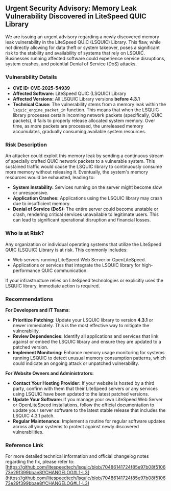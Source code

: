 ## Urgent Security Advisory: Memory Leak Vulnerability Discovered in LiteSpeed QUIC Library

We are issuing an urgent advisory regarding a newly discovered memory leak vulnerability in the LiteSpeed QUIC (LSQUIC) Library. This flaw, while not directly allowing for data theft or system takeover, poses a significant risk to the stability and availability of systems that rely on LSQUIC. Businesses running affected software could experience service disruptions, system crashes, and potential Denial of Service (DoS) attacks.

### Vulnerability Details

*   **CVE ID:** **CVE-2025-54939**
*   **Affected Software:** LiteSpeed QUIC (LSQUIC) Library
*   **Affected Versions:** All LSQUIC Library versions **before 4.3.1**
*   **Technical Cause:** The vulnerability stems from a memory leak within the `lsquic_engine_packet_in` function. This means that when the LSQUIC library processes certain incoming network packets (specifically, QUIC packets), it fails to properly release allocated system memory. Over time, as more packets are processed, the unreleased memory accumulates, gradually consuming available system resources.

### Risk Description

An attacker could exploit this memory leak by sending a continuous stream of specially crafted QUIC network packets to a vulnerable system. This sustained traffic would cause the LSQUIC library to continuously consume more memory without releasing it. Eventually, the system's memory resources would be exhausted, leading to:

*   **System Instability:** Services running on the server might become slow or unresponsive.
*   **Application Crashes:** Applications using the LSQUIC library may crash due to insufficient memory.
*   **Denial of Service (DoS):** The entire server could become unstable or crash, rendering critical services unavailable to legitimate users. This can lead to significant operational disruption and financial losses.

### Who is at Risk?

Any organization or individual operating systems that utilize the LiteSpeed QUIC (LSQUIC) Library is at risk. This commonly includes:

*   Web servers running LiteSpeed Web Server or OpenLiteSpeed.
*   Applications or services that integrate the LSQUIC library for high-performance QUIC communication.

If your infrastructure relies on LiteSpeed technologies or explicitly uses the LSQUIC library, immediate action is required.

### Recommendations

**For Developers and IT Teams:**

*   **Prioritize Patching:** Update your LSQUIC library to version **4.3.1** or newer immediately. This is the most effective way to mitigate the vulnerability.
*   **Review Dependencies:** Identify all applications and services that link against or embed the LSQUIC library and ensure they are updated to a patched version.
*   **Implement Monitoring:** Enhance memory usage monitoring for systems running LSQUIC to detect unusual memory consumption patterns, which could indicate an ongoing attack or unpatched vulnerability.

**For Website Owners and Administrators:**

*   **Contact Your Hosting Provider:** If your website is hosted by a third party, confirm with them that their LiteSpeed servers or any services using LSQUIC have been updated to the latest patched versions.
*   **Update Your Software:** If you manage your own LiteSpeed Web Server or OpenLiteSpeed installations, follow the official documentation to update your server software to the latest stable release that includes the LSQUIC 4.3.1 patch.
*   **Regular Maintenance:** Implement a routine for regular software updates across all your systems to protect against newly discovered vulnerabilities.

### Reference Link

For more detailed technical information and official changelog notes regarding the fix, please refer to:
[https://github.com/litespeedtech/lsquic/blob/70486141724f85e97b08f510673e29f399bbae8f/CHANGELOG#L1-L3](https://github.com/litespeedtech/lsquic/blob/70486141724f85e97b08f510673e29f399bbae8f/CHANGELOG#L1-L3)